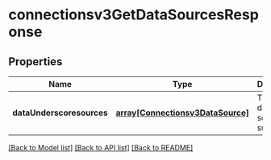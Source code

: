 # connectionsv3GetDataSourcesResponse

## Properties
Name | Type | Description | Notes
------------ | ------------- | ------------- | -------------
**dataUnderscoresources** | [**array[Connectionsv3DataSource]**](Connectionsv3DataSource.md) | The list of data sources supported | [optional] [default to null]

[[Back to Model list]](../README.md#documentation-for-models) [[Back to API list]](../README.md#documentation-for-api-endpoints) [[Back to README]](../README.md)


